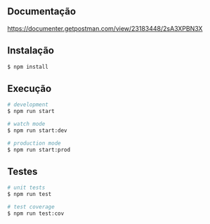 

## Documentação
https://documenter.getpostman.com/view/23183448/2sA3XPBN3X


## Instalação

```bash
$ npm install
```

## Execução

```bash
# development
$ npm run start

# watch mode
$ npm run start:dev

# production mode
$ npm run start:prod
```

## Testes

```bash
# unit tests
$ npm run test

# test coverage
$ npm run test:cov
```
